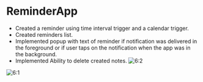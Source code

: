 # ReminderApp

- Created a reminder using time interval trigger and a calendar trigger.
- Created reminders list.
- Implemented  popup with text of reminder if notification was delivered in the foreground or if user taps on the notification when the app was in the background.
- Implemented Ability to delete created notes.
![6:2](https://user-images.githubusercontent.com/51968448/167390931-a86e425d-be75-4a08-8f07-e27df9250328.gif)

![6:1](https://user-images.githubusercontent.com/51968448/167390912-462601c3-46ae-44b3-af28-9b2fb4df58a1.gif)

